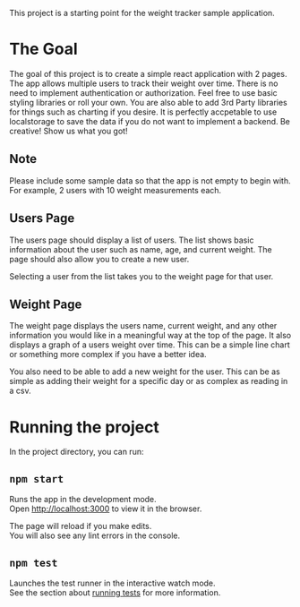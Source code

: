 This project is a starting point for the weight tracker sample application.

# The Goal

The goal of this project is to create a simple react application with 2 pages. The app allows multiple users to track their weight over time. There is no need to implement authentication or authorization. Feel free to use basic styling libraries or roll your own. You are also able to add 3rd Party libraries for things such as charting if you desire. It is perfectly accpetable to use localstorage to save the data if you do not want to implement a backend. Be creative! Show us what you got!

## Note

Please include some sample data so that the app is not empty to begin with. For example, 2 users with 10 weight measurements each.

## Users Page

The users page should display a list of users. The list shows basic information about the user such as name, age, and current weight. The page should also allow you to create a new user. 

Selecting a user from the list takes you to the weight page for that user.

## Weight Page

The weight page displays the users name, current weight, and any other information you would like in a meaningful way at the top of the page. It also displays a graph of a users weight over time. This can be a simple line chart or something more complex if you have a better idea.

You also need to be able to add a new weight for the user. This can be as simple as adding their weight for a specific day or as complex as reading in a csv. 


# Running the project

In the project directory, you can run:

## `npm start`

Runs the app in the development mode.<br>
Open [http://localhost:3000](http://localhost:3000) to view it in the browser.

The page will reload if you make edits.<br>
You will also see any lint errors in the console.

## `npm test`

Launches the test runner in the interactive watch mode.<br>
See the section about [running tests](https://facebook.github.io/create-react-app/docs/running-tests) for more information.

